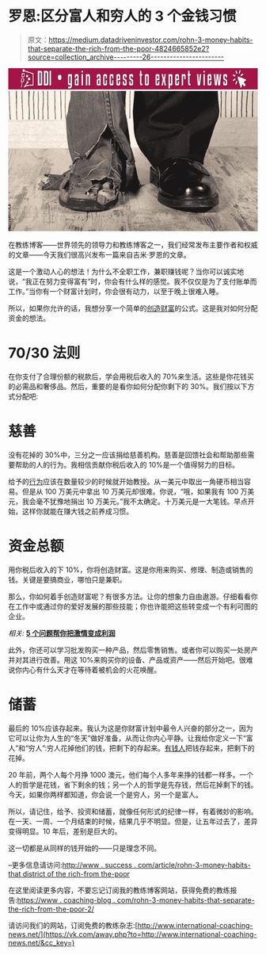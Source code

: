 # 罗恩:区分富人和穷人的 3 个金钱习惯

> 原文：<https://medium.datadriveninvestor.com/rohn-3-money-habits-that-separate-the-rich-from-the-poor-4824665852e2?source=collection_archive---------26----------------------->

[![](img/bc3aa43163953fa70728c0f8dfe49494.png)](http://www.track.datadriveninvestor.com/Split11-20)![](img/2ae7240d7ff5837c17e4cd6cdd106654.png)

在教练博客——世界领先的领导力和教练博客之一，我们经常发布主要作者和权威的文章——今天我们很高兴发布一篇来自吉米·罗恩的文章。

这是一个激动人心的想法！为什么不全职工作，兼职赚钱呢？当你可以诚实地说，“我正在努力变得富有”时，你会有什么样的感觉。我不仅仅是为了支付账单而工作。”当你有一个财富计划时，你会很有动力，以至于晚上很难入睡。

所以，如果你允许的话，我想分享一个简单的[创造财富](http://www.success.com/article/a-peek-at-to-do-lists-of-the-wealthy)的公式。这是我对如何分配资金的想法。

# 70/30 法则

在你支付了合理份额的税款后，学会用税后收入的 70%来生活。这些是你花钱买的必需品和奢侈品。然后，重要的是看你如何分配你剩下的 30%。我们按以下方式分配吧:

# 慈善

没有花掉的 30%中，三分之一应该捐给慈善机构。慈善是回馈社会和帮助那些需要帮助的人的行为。我相信贡献你税后收入的 10%是一个值得努力的目标。

给予的[行为](http://www.success.com/blog/what-do-you-get-from-giving-3-things-actually)应该在数量较少的时候就开始教授。从一美元中取出一角硬币相当容易。但是从 100 万美元中拿出 10 万美元却很难。你说，“哦，如果我有 100 万美元，我会毫不犹豫地捐出 10 万美元。”我不太确定。十万美元是一大笔钱。早点开始，这样你就能在赚大钱之前养成习惯。

# 资金总额

用你税后收入的下 10%，你将创造财富。这是你用来购买、修理、制造或销售的钱。关键是要搞商业，哪怕只是兼职。

那么，你如何着手创造财富呢？有很多方法。让你的想象力自由遨游。仔细看看你在工作中或通过你的爱好发展的那些技能；你也许能把这些转变成一个有利可图的企业。

*相关:* [**5 个问题帮你把激情变成利润**](http://www.success.com/article/5-questions-to-help-turn-your-passion-into-profit)

此外，你还可以学习批发购买一种产品，然后零售销售。或者你可以购买一处房产并对其进行改善。用这 10%来购买你的设备、产品或资产——然后开始吧。很难说你内心有什么天才在等待着被机会的火花唤醒。

# 储蓄

最后的 10%应该存起来。我认为这是你财富计划中最令人兴奋的部分之一，因为它可以让你为人生的“冬天”做好准备，从而让你内心平静。让我给你定义一下“富人”和“穷人”:穷人花掉他们的钱，把剩下的存起来。[有钱人](http://www.success.com/article/stuff-rich-people-do-10-things-youre-probably-not-doing-right-now)把钱存起来，把剩下的花掉。

20 年前，两个人每个月挣 1000 澳元，他们每个人多年来挣的钱都一样多。一个人的哲学是花钱，省下剩余的钱；另一个人的哲学是先存钱，然后花掉剩下的钱。今天，如果你两样都知道，你会说一个是穷人，另一个是富人。

所以，请记住，给予、投资和储蓄，就像任何形式的纪律一样，有着微妙的影响。在一天、一周、一个月结束的时候，结果几乎不明显。但是，让五年过去了，差异变得明显。10 年后，差别是巨大的。

这一切都是从同样的钱开始的——只是理念不同。

–更多信息请访问:[http://www . success . com/article/rohn-3-money-habits-that district of the rich-from the-poor](http://www.success.com/article/rohn-3-money-habits-that-separate-the-rich-from-the-poor?trk_msg=A1U3UUBJRM7K124K1HDLU0QP04&trk_contact=IGLC7GPLNKPCJO3D02VCRIBIPK&Source=gerard%40noble-manhattan.com&Content=gerard%40noble-manhattan.com&utm_source=Listrak&utm_medium=Email&utm_term=http%3a%2f%2fwww.success.com%2farticle%2frohn-3-money-habits-that-separate-the-rich-from-the-poor&utm_campaign=3+Money+Habits+That+Separate+the+Rich+From+the+Poor&utm_content=gerard%40noble-manhattan.com#sthash.A1jnwwsJ.dpuf)

在这里阅读更多内容，不要忘记订阅我的教练博客网站，获得免费的教练报告:[https://www . coaching-blog . com/rohn-3-money-habits-that-separate-the-rich-from-the-poor-2/](https://www.coaching-blog.com/rohn-3-money-habits-that-separate-the-rich-from-the-poor-2/)

请访问我们的网站，订阅免费的教练杂志:[http://www.international-coaching-news.net/](https://vk.com/away.php?to=http://www.international-coaching-news.net/&cc_key=)